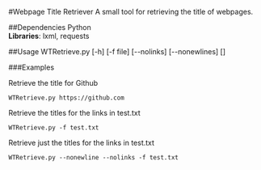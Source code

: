 #Webpage Title Retriever
A small tool for retrieving the title of webpages.

##Dependencies
Python  
**Libraries**: lxml, requests

##Usage
    WTRetrieve.py [-h] [-f file] [--nolinks] [--nonewlines] [<URL>]

###Examples

Retrieve the title for Github

    WTRetrieve.py https://github.com

Retrieve the titles for the links in test.txt

    WTRetrieve.py -f test.txt

Retrieve just the titles for the links in test.txt

    WTRetrieve.py --nonewline --nolinks -f test.txt
